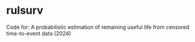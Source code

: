 # rulsurv
Code for: A probabilistic estimation of remaining useful life from censored time-to-event data (2024)
